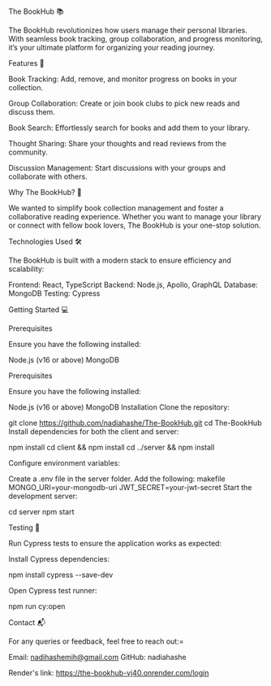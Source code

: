The BookHub 📚

The BookHub revolutionizes how users manage their personal libraries. With seamless book tracking, group collaboration, and progress monitoring, it’s your ultimate platform for organizing your reading journey.

Features 🚀

Book Tracking: Add, remove, and monitor progress on books in your collection.

Group Collaboration: Create or join book clubs to pick new reads and discuss them.

Book Search: Effortlessly search for books and add them to your library.

Thought Sharing: Share your thoughts and read reviews from the community.

Discussion Management: Start discussions with your groups and collaborate with others.

Why The BookHub? 🌟

 We wanted to simplify book collection management and foster a collaborative reading experience. 
 Whether you want to manage your library or connect with fellow book lovers, The BookHub is your one-stop solution.

 Technologies Used 🛠️
 
The BookHub is built with a modern stack to ensure efficiency and scalability:

Frontend: React, TypeScript
Backend: Node.js, Apollo, GraphQL
Database: MongoDB
Testing: Cypress

Getting Started 💻

Prerequisites

Ensure you have the following installed:

Node.js (v16 or above)
MongoDB

Prerequisites

Ensure you have the following installed:

Node.js (v16 or above)
MongoDB
Installation
Clone the repository:

git clone https://github.com/nadiahashe/The-BookHub.git
cd The-BookHub
Install dependencies for both the client and server:

npm install
cd client && npm install
cd ../server && npm install

Configure environment variables:

Create a .env file in the server folder.
Add the following:
makefile
MONGO_URI=your-mongodb-uri
JWT_SECRET=your-jwt-secret
Start the development server:

cd server
npm start

Testing 🧪

Run Cypress tests to ensure the application works as expected:

Install Cypress dependencies:

npm install cypress --save-dev

Open Cypress test runner:

npm run cy:open 

Contact 📬

For any queries or feedback, feel free to reach out:=

Email: nadihashemih@gmail.com
GitHub: nadiahashe

Render's link: https://the-bookhub-vj40.onrender.com/login
